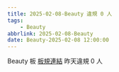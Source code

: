 ```yaml
---
title: 2025-02-08-Beauty 違規 0 人
tags:
    - Beauty
abbrlink: 2025-02-08-Beauty
date: Beauty-2025-02-08 12:00:00
---
```

Beauty 板 [板規連結](https://www.ptt.cc/bbs/Beauty/M.1630069980.A.84B.html)
昨天違規 0 人
